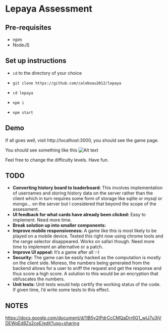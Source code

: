 # Lepaya Assessment

## Pre-requisites

- npm
- NodeJS

## Set up instructions

- `cd` to the directory of your choice

- `git clone https://github.com/caleboau2012/lepaya`

- `cd lepaya`

- `npm i`

- `npm start`

## Demo

If all goes well, visit http://localhost:3000, you should see the game page.

You should see something like this
![Alt text](img.png?raw=true "Demo")

Feel free to change the difficulty levels.
Have fun.

## TODO

- **Converting history board to leaderboard:** This involves implementation of usernames and storing history data on the server rather than the client which in turn requires some form of storage like sqlite or mysql or mongo… on the server but I considered that beyond the scope of the assessment.
- **UI feedback for what cards have already been clicked:** Easy to implement. Need more time.
- **Break solution up into smaller components:**
- **Improve mobile responsiveness:** A game like this is most likely to be played on a mobile device. Tested this right now using chrome tools and the range selector disappeared. Works on safari though. Need more time to implement an alternative or a patch.
- **Improve UI appeal:** It’s a game after all :-)
- **Security:** The game can be easily hacked as the computation is mostly on the client side. Moreso, the numbers being generated from the backend allows for a user to sniff the request and get the response and thus score a high score. A solution to this would be an encryption that obfuscates the numbers.
- **Unit tests:** Unit tests would help certify the working status of the code. If given time, I’d write some tests to this effect.

## NOTES

https://docs.google.com/document/d/1IB5y2IPdrCcCMQaDrr6G1_wIJ7u3jVDEWqEd8Zs2ceE/edit?usp=sharing
